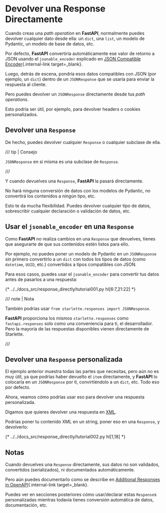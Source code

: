 # Devolver una Response Directamente

Cuando creas una *path operation* en **FastAPI**, normalmente puedes devolver cualquier dato desde ella: un `dict`, una `list`, un modelo de Pydantic, un modelo de base de datos, etc.

Por defecto, **FastAPI** convertiría automáticamente ese valor de retorno a JSON usando el `jsonable_encoder` explicado en [JSON Compatible Encoder](../tutorial/encoder.md){.internal-link target=_blank}.

Luego, detrás de escena, pondría esos datos compatibles con JSON (por ejemplo, un `dict`) dentro de un `JSONResponse` que se usaría para enviar la respuesta al cliente.

Pero puedes devolver un `JSONResponse` directamente desde tus *path operations*.

Esto podría ser útil, por ejemplo, para devolver headers o cookies personalizados.

## Devolver una `Response`

De hecho, puedes devolver cualquier `Response` o cualquier subclase de ella.

/// tip | Consejo

`JSONResponse` en sí misma es una subclase de `Response`.

///

Y cuando devuelves una `Response`, **FastAPI** la pasará directamente.

No hará ninguna conversión de datos con los modelos de Pydantic, no convertirá los contenidos a ningún tipo, etc.

Esto te da mucha flexibilidad. Puedes devolver cualquier tipo de datos, sobrescribir cualquier declaración o validación de datos, etc.

## Usar el `jsonable_encoder` en una `Response`

Como **FastAPI** no realiza cambios en una `Response` que devuelves, tienes que asegurarte de que sus contenidos estén listos para ello.

Por ejemplo, no puedes poner un modelo de Pydantic en un `JSONResponse` sin primero convertirlo a un `dict` con todos los tipos de datos (como `datetime`, `UUID`, etc.) convertidos a tipos compatibles con JSON.

Para esos casos, puedes usar el `jsonable_encoder` para convertir tus datos antes de pasarlos a una respuesta:

{* ../../docs_src/response_directly/tutorial001.py hl[6:7,21:22] *}

/// note | Nota

También podrías usar `from starlette.responses import JSONResponse`.

**FastAPI** proporciona los mismos `starlette.responses` como `fastapi.responses` solo como una conveniencia para ti, el desarrollador. Pero la mayoría de las respuestas disponibles vienen directamente de Starlette.

///

## Devolver una `Response` personalizada

El ejemplo anterior muestra todas las partes que necesitas, pero aún no es muy útil, ya que podrías haber devuelto el `item` directamente, y **FastAPI** lo colocaría en un `JSONResponse` por ti, convirtiéndolo a un `dict`, etc. Todo eso por defecto.

Ahora, veamos cómo podrías usar eso para devolver una respuesta personalizada.

Digamos que quieres devolver una respuesta en <a href="https://en.wikipedia.org/wiki/XML" class="external-link" target="_blank">XML</a>.

Podrías poner tu contenido XML en un string, poner eso en una `Response`, y devolverlo:

{* ../../docs_src/response_directly/tutorial002.py hl[1,18] *}

## Notas

Cuando devuelves una `Response` directamente, sus datos no son validados, convertidos (serializados), ni documentados automáticamente.

Pero aún puedes documentarlo como se describe en [Additional Responses in OpenAPI](additional-responses.md){.internal-link target=_blank}.

Puedes ver en secciones posteriores cómo usar/declarar estas `Response`s personalizadas mientras todavía tienes conversión automática de datos, documentación, etc.
